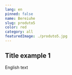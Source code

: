 ```yaml
---
lang: en
pinned: false
name: Bereiuhe
slug: produto5
color: red
category: all
featuredImage: ./produto5.jpg
---
```


## Title example 1

English text
